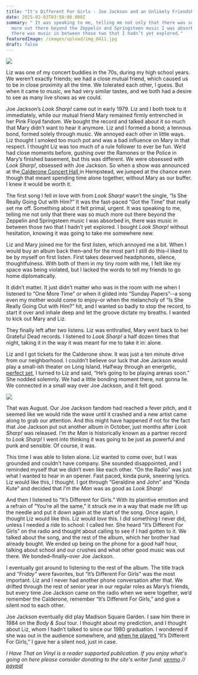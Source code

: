 ```yaml
---
title: "It's Different For Girls - Joe Jackson and an Unlikely Friendship "
date: 2025-02-03T03:58:00.000Z
summary: " It was speaking to me, telling me not only that there was so much
  more out there beyond the Zeppelin and Springsteen music I was absorbed in,
  there was music in between those two that I hadn’t yet explored."
featuredImage: /images/upload/img_8411.jpg
draft: false
---
```

![](/images/upload/img_8411.jpg)

Liz was one of my concert buddies in the 70s, during my high school years. We weren’t exactly friends; we had a close mutual friend, which caused us to be in close proximity all the time. We tolerated each other, I guess. But when it came to music, we had very similar tastes, and we both had a desire to see as many live shows as we could.

Joe Jackson’s *Look Sharp!* came out in early 1979. Liz and I both took to it immediately, while our mutual friend Mary remained firmly entrenched in her Pink Floyd fandom. We bought the record and talked about it so much that Mary didn’t want to hear it anymore. Liz and I formed a bond; a tennous bond, formed solely through music. We annoyed each other in little ways. Liz thought I smoked too much pot and was a bad influence on Mary in that respect. I thought Liz was too much of a rule follower to ever be fun. We’d had close moments before, gushing over the Ramones or the Police in Mary’s finished basement, but this was different. We were obsessed with *Look Sharp!*, obsessed with Joe Jackson. So when a show was announced at the[ Calderone Concert Hall ](https://en.wikipedia.org/wiki/Calderone_Concert_Hall)in Hempstead, we jumped at the chance even though that meant spending time alone together, without Mary as our buffer. I knew it would be worth it.

The first song I fell in love with from *Look Sharp!* wasn’t the single, “Is She Really Going Out with Him?” It was the fast-paced “Got the Time” that really set me off. Something about it felt primal, urgent. It was speaking to me, telling me not only that there was so much more out there beyond the Zeppelin and Springsteen music I was absorbed in, there was music in between those two that I hadn’t yet explored. I bought *Look Sharp!* without hesitation, knowing it was going to take me somewhere new.

Liz and Mary joined me for the first listen, which annoyed me a bit. When I would buy an album back then–and for the most part I still do this–I liked to be by myself on first listen. First takes deserved headphones, silence, thoughtfulness. With both of them in my tiny room with me, I felt like my space was being violated, but I lacked the words to tell my friends to go home diplomatically.

It didn’t matter. It just didn’t matter who was in the room with me when I listened to “One More Time” or when it glided into “Sunday Papers”--a song even my mother would come to enjoy–or when the melancholy of “Is She Really Going Out with Him?” hit, and I wanted so badly to stop the record, to start it over and inhale deep and let the groove dictate my breaths. I wanted to kick out Mary and Liz.

They finally left after two listens. Liz was enthralled, Mary went back to her Grateful Dead records. I listened to *Look Sharp!* a half dozen times that night, taking it in the way it was meant for me to take it in: alone.

Liz and I got tickets for the Calderone show. It was just a ten minute drive from our neighborhood. I couldn’t believe our luck that Joe Jackson would play a small-ish theater on Long Island. Halfway through an energetic, [perfect set](https://www.setlist.fm/setlist/joe-jackson/1979/calderone-concert-hall-hempstead-ny-6b9cfac6.html), I turned to Liz and said, “He’s going to be playing arenas soon.” She nodded solemnly. We had a little bonding moment there, not gonna lie. We connected in a small way over Joe Jackson, and it felt good.

![](/images/upload/img_8413.jpg)

That was August. Our Joe Jackson fandom had reached a fever pitch, and it seemed like we would ride the wave until it crashed and a new artist came along to grab our attention. And this might have happened if not for the fact that Joe Jackson put out another album in October, just months after *Look Sharp!* was released. *I’m the Man* is historically known as a partner record to *Look Sharp!* I went into thinking it was going to be just as powerful and punk and sensible. Of course, it was.

This time I was able to listen alone. Liz wanted to come over, but I was grounded and couldn’t have company. She sounded disappointed, and I reminded myself that we didn’t even like each other. “On the Radio” was just what I wanted to hear in an opener. Fast paced, kinda punk, sneering lyrics. Liz would like this, I thought. I got through “Geraldine and John” and “Kinda Kute” and decided that *I’m the Man* was as good as *Look Sharp!*

And then I listened to “It’s Different for Girls.” With its plaintive emotion and a refrain of “You’re all the same,” it struck me in a way that made me lift up the needle and put it down again at the start of the song. Once again, I thought Liz would like this. Liz would *love* this. I did something I never did, unless I needed a ride to school: I called her. She heard “It’s Different For Girls” on the radio and thought about calling to see if I had gotten to it. We talked about the song, and the rest of the album, which her brother had already bought. We ended up being on the phone for a good half hour, talking about school and our crushes and what other good music was out there. We bonded–finally–over Joe Jackson.

I eventually got around to listening to the rest of the album. The title track and *“*Friday*”* were favorites, but “It’s Different For Girls” was the most important. Liz and I never had another phone conversation after that. We drifted through the rest of senior year in our regular roles as Mary’s friends, but every time Joe Jackson came on the radio when we were together, we’d remember the Calderone, remember “It’s Different For Girls,” and give a silent nod to each other.

Joe Jackson eventually did play Madison Square Garden. I saw him there in 1984 on the *Body & Soul* tour. I thought about my prediction, and I thought about Liz, whom I hadn’t talked to since our 1980 graduation. I wondered if she was out in the audience somewhere, and [when he played ](https://www.jj-archive.net/conc_det/1984-06-21/1984-06-21.html)“It’s Different For Girls,” I gave her a silent nod, just in case. 


*I Have That on Vinyl is a reader supported publication. If you enjoy what's going on here please consider donating to the site's writer fund: [venmo](https://account.venmo.com/u/Michele-Catalano2659) // [paypal](https://www.paypal.com/paypalme/goingitaloneny?country.x=US&locale.x=en_US)*
